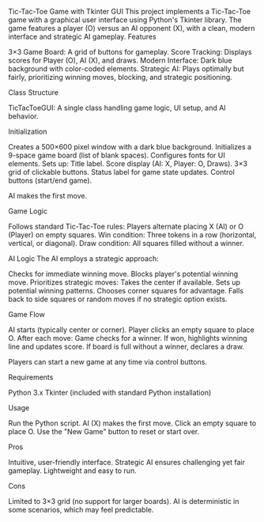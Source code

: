 Tic-Tac-Toe Game with Tkinter GUI
This project implements a Tic-Tac-Toe game with a graphical user interface using Python's Tkinter library. The game features a player (O) versus an AI opponent (X), with a clean, modern interface and strategic AI gameplay.
Features

3×3 Game Board: A grid of buttons for gameplay.
Score Tracking: Displays scores for Player (O), AI (X), and draws.
Modern Interface: Dark blue background with color-coded elements.
Strategic AI: Plays optimally but fairly, prioritizing winning moves, blocking, and strategic positioning.

Class Structure

TicTacToeGUI: A single class handling game logic, UI setup, and AI behavior.

Initialization

Creates a 500×600 pixel window with a dark blue background.
Initializes a 9-space game board (list of blank spaces).
Configures fonts for UI elements.
Sets up:
Title label.
Score display (AI: X, Player: O, Draws).
3×3 grid of clickable buttons.
Status label for game state updates.
Control buttons (start/end game).


AI makes the first move.

Game Logic

Follows standard Tic-Tac-Toe rules:
Players alternate placing X (AI) or O (Player) on empty squares.
Win condition: Three tokens in a row (horizontal, vertical, or diagonal).
Draw condition: All squares filled without a winner.



AI Logic
The AI employs a strategic approach:

Checks for immediate winning move.
Blocks player's potential winning move.
Prioritizes strategic moves:
Takes the center if available.
Sets up potential winning patterns.
Chooses corner squares for advantage.
Falls back to side squares or random moves if no strategic option exists.



Game Flow

AI starts (typically center or corner).
Player clicks an empty square to place O.
After each move:
Game checks for a winner.
If won, highlights winning line and updates score.
If board is full without a winner, declares a draw.


Players can start a new game at any time via control buttons.

Requirements

Python 3.x
Tkinter (included with standard Python installation)

Usage

Run the Python script.
AI (X) makes the first move.
Click an empty square to place O.
Use the "New Game" button to reset or start over.

Pros

Intuitive, user-friendly interface.
Strategic AI ensures challenging yet fair gameplay.
Lightweight and easy to run.

Cons

Limited to 3×3 grid (no support for larger boards).
AI is deterministic in some scenarios, which may feel predictable.

